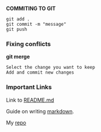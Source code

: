 **COMMITING TO GIT** 
```
git add .
git commit -m "message"
git push
```

### Fixing conflicts
**git merge**
```
Select the change you want to keep 
Add and commit new changes
```

### Important Links
Link to [README.md](https://github.com/tae-tae05/startup/blob/main/README.md)

Guide on writing [markdown](https://docs.github.com/en/get-started/writing-on-github/getting-started-with-writing-and-formatting-on-github/basic-writing-and-formatting-syntax).

My [repo](https://https://github.com/tae-tae05/startup)